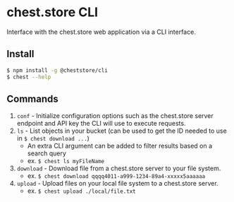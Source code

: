 # chest.store CLI

Interface with the chest.store web application via a CLI interface.

## Install

```sh
$ npm install -g @cheststore/cli
$ chest --help
```

## Commands

1. `conf` - Initialize configuration options such as the chest.store server endpoint and API key the CLI will use to execute requests.
2. `ls` - List objects in your bucket (can be used to get the ID needed to use in `$ chest download ...`)
   - An extra CLI argument can be added to filter results based on a search query
   - ex. `$ chest ls myFileName`
3. `download` - Download file from a chest.store server to your file system.
   - ex. `$ chest download qqqq4011-a999-1234-89a4-xxxxx5aaaaaa`
4. `upload` - Upload files on your local file system to a chest.store server.
   - ex. `$ chest upload ./local/file.txt`
